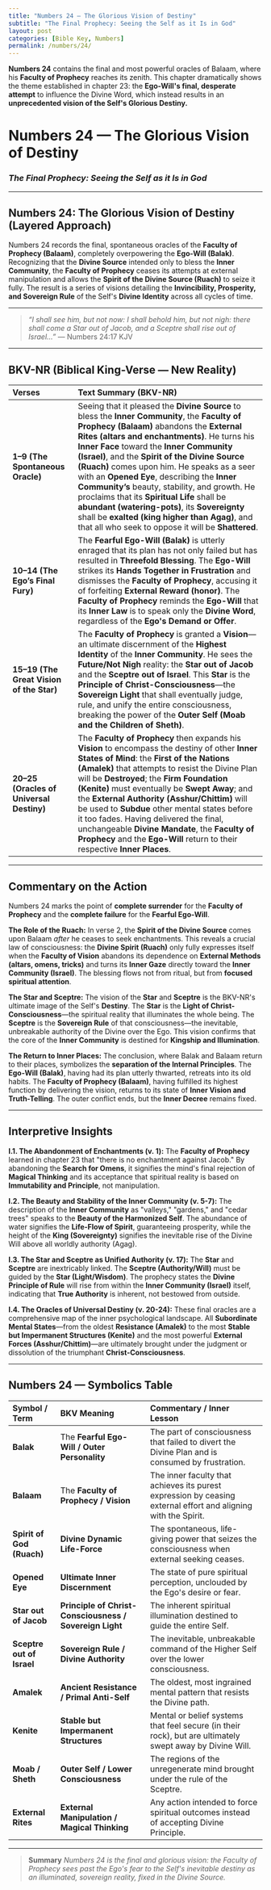 ```yaml
---
title: "Numbers 24 — The Glorious Vision of Destiny"
subtitle: "The Final Prophecy: Seeing the Self as it Is in God"
layout: post
categories: [Bible Key, Numbers]
permalink: /numbers/24/
---
```



**Numbers 24** contains the final and most powerful oracles of Balaam, where his **Faculty of Prophecy** reaches its zenith. This chapter dramatically shows the theme established in chapter 23: the **Ego-Will's final, desperate attempt** to influence the Divine Word, which instead results in an **unprecedented vision of the Self's Glorious Destiny.**

# **Numbers 24 — The Glorious Vision of Destiny**

### *The Final Prophecy: Seeing the Self as it Is in God*

-----

## **Numbers 24: The Glorious Vision of Destiny (Layered Approach)**

Numbers 24 records the final, spontaneous oracles of the **Faculty of Prophecy (Balaam)**, completely overpowering the **Ego-Will (Balak)**. Recognizing that the **Divine Source** intended only to bless the **Inner Community**, the **Faculty of Prophecy** ceases its attempts at external manipulation and allows the **Spirit of the Divine Source (Ruach)** to seize it fully. The result is a series of visions detailing the **Invincibility, Prosperity, and Sovereign Rule** of the Self's **Divine Identity** across all cycles of time.

-----

> *“I shall see him, but not now: I shall behold him, but not nigh: there shall come a Star out of Jacob, and a Sceptre shall rise out of Israel…”* — Numbers 24:17 KJV

-----

## **BKV-NR (Biblical King-Verse — New Reality)**

| Verses | Text Summary (BKV-NR) |
| :--- | :--- |
| **1–9 (The Spontaneous Oracle)** | Seeing that it pleased the **Divine Source** to bless the **Inner Community**, the **Faculty of Prophecy (Balaam)** abandons the **External Rites (altars and enchantments)**. He turns his **Inner Face** toward the **Inner Community (Israel)**, and the **Spirit of the Divine Source (Ruach)** comes upon him. He speaks as a seer with an **Opened Eye**, describing the **Inner Community’s** beauty, stability, and growth. He proclaims that its **Spiritual Life** shall be **abundant (watering-pots)**, its **Sovereignty** shall be **exalted (king higher than Agag)**, and that all who seek to oppose it will be **Shattered**. |
| **10–14 (The Ego’s Final Fury)** | The **Fearful Ego-Will (Balak)** is utterly enraged that its plan has not only failed but has resulted in **Threefold Blessing**. The **Ego-Will** strikes its **Hands Together in Frustration** and dismisses the **Faculty of Prophecy**, accusing it of forfeiting **External Reward (honor)**. The **Faculty of Prophecy** reminds the **Ego-Will** that its **Inner Law** is to speak only the **Divine Word**, regardless of the **Ego's Demand or Offer**. |
| **15–19 (The Great Vision of the Star)** | The **Faculty of Prophecy** is granted a **Vision**—an ultimate discernment of the **Highest Identity** of the **Inner Community**. He sees the **Future/Not Nigh** reality: the **Star out of Jacob** and the **Sceptre out of Israel**. This **Star** is the **Principle of Christ-Consciousness**—the **Sovereign Light** that shall eventually judge, rule, and unify the entire consciousness, breaking the power of the **Outer Self (Moab and the Children of Sheth)**. |
| **20–25 (Oracles of Universal Destiny)** | The **Faculty of Prophecy** then expands his **Vision** to encompass the destiny of other **Inner States of Mind**: the **First of the Nations (Amalek)** that attempts to resist the Divine Plan will be **Destroyed**; the **Firm Foundation (Kenite)** must eventually be **Swept Away**; and the **External Authority (Asshur/Chittim)** will be used to **Subdue** other mental states before it too fades. Having delivered the final, unchangeable **Divine Mandate**, the **Faculty of Prophecy** and the **Ego-Will** return to their respective **Inner Places**. |

-----

## **Commentary on the Action**

Numbers 24 marks the point of **complete surrender** for the **Faculty of Prophecy** and the **complete failure** for the **Fearful Ego-Will**.

**The Role of the Ruach:** In verse 2, the **Spirit of the Divine Source** comes upon Balaam *after* he ceases to seek enchantments. This reveals a crucial law of consciousness: the **Divine Spirit (Ruach)** only fully expresses itself when the **Faculty of Vision** abandons its dependence on **External Methods (altars, omens, tricks)** and turns its **Inner Gaze** directly toward the **Inner Community (Israel)**. The blessing flows not from ritual, but from **focused spiritual attention**.

**The Star and Sceptre:** The vision of the **Star** and **Sceptre** is the BKV-NR's ultimate image of the Self's **Destiny**. The **Star** is the **Light of Christ-Consciousness**—the spiritual reality that illuminates the whole being. The **Sceptre** is the **Sovereign Rule** of that consciousness—the inevitable, unbreakable authority of the Divine over the Ego. This vision confirms that the core of the **Inner Community** is destined for **Kingship and Illumination**.

**The Return to Inner Places:** The conclusion, where Balak and Balaam return to their places, symbolizes the **separation of the Internal Principles**. The **Ego-Will (Balak)**, having had its plan utterly thwarted, retreats into its old habits. The **Faculty of Prophecy (Balaam)**, having fulfilled its highest function by delivering the vision, returns to its state of **Inner Vision and Truth-Telling**. The outer conflict ends, but the **Inner Decree** remains fixed.

-----

## **Interpretive Insights**

**I.1. The Abandonment of Enchantments (v. 1):** The **Faculty of Prophecy** learned in chapter 23 that "there is no enchantment against Jacob." By abandoning the **Search for Omens**, it signifies the mind's final rejection of **Magical Thinking** and its acceptance that spiritual reality is based on **Immutability and Principle**, not manipulation.

**I.2. The Beauty and Stability of the Inner Community (v. 5-7):** The description of the **Inner Community** as "valleys," "gardens," and "cedar trees" speaks to the **Beauty of the Harmonized Self**. The abundance of water signifies the **Life-Flow of Spirit**, guaranteeing prosperity, while the height of the **King (Sovereignty)** signifies the inevitable rise of the Divine Will above all worldly authority (Agag).

**I.3. The Star and Sceptre as Unified Authority (v. 17):** The **Star** and **Sceptre** are inextricably linked. The **Sceptre (Authority/Will)** must be guided by the **Star (Light/Wisdom)**. The prophecy states the **Divine Principle of Rule** will rise from within the **Inner Community (Israel)** itself, indicating that **True Authority** is inherent, not bestowed from outside.

**I.4. The Oracles of Universal Destiny (v. 20-24):** These final oracles are a comprehensive map of the inner psychological landscape. All **Subordinate Mental States**—from the oldest **Resistance (Amalek)** to the most **Stable but Impermanent Structures (Kenite)** and the most powerful **External Forces (Asshur/Chittim)**—are ultimately brought under the judgment or dissolution of the triumphant **Christ-Consciousness**.

-----

## **Numbers 24 — Symbolics Table**

| Symbol / Term | BKV Meaning | Commentary / Inner Lesson |
| :--- | :--- | :--- |
| **Balak** | The **Fearful Ego-Will / Outer Personality** | The part of consciousness that failed to divert the Divine Plan and is consumed by frustration. |
| **Balaam** | The **Faculty of Prophecy / Vision** | The inner faculty that achieves its purest expression by ceasing external effort and aligning with the Spirit. |
| **Spirit of God (Ruach)** | **Divine Dynamic Life-Force** | The spontaneous, life-giving power that seizes the consciousness when external seeking ceases. |
| **Opened Eye** | **Ultimate Inner Discernment** | The state of pure spiritual perception, unclouded by the Ego's desire or fear. |
| **Star out of Jacob** | **Principle of Christ-Consciousness / Sovereign Light** | The inherent spiritual illumination destined to guide the entire Self. |
| **Sceptre out of Israel** | **Sovereign Rule / Divine Authority** | The inevitable, unbreakable command of the Higher Self over the lower consciousness. |
| **Amalek** | **Ancient Resistance / Primal Anti-Self** | The oldest, most ingrained mental pattern that resists the Divine path. |
| **Kenite** | **Stable but Impermanent Structures** | Mental or belief systems that feel secure (in their rock), but are ultimately swept away by Divine Will. |
| **Moab / Sheth** | **Outer Self / Lower Consciousness** | The regions of the unregenerate mind brought under the rule of the Sceptre. |
| **External Rites** | **External Manipulation / Magical Thinking** | Any action intended to force spiritual outcomes instead of accepting Divine Principle. |

-----

> **Summary**
> *Numbers 24 is the final and glorious vision: the Faculty of Prophecy sees past the Ego's fear to the Self's inevitable destiny as an illuminated, sovereign reality, fixed in the Divine Source.*
